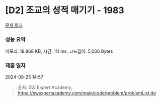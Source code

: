 # [D2] 조교의 성적 매기기 - 1983 

[문제 링크](https://swexpertacademy.com/main/code/problem/problemDetail.do?contestProbId=AV5PwGK6AcIDFAUq) 

### 성능 요약

메모리: 18,868 KB, 시간: 111 ms, 코드길이: 5,006 Bytes

### 제출 일자

2024-08-25 14:57



> 출처: SW Expert Academy, https://swexpertacademy.com/main/code/problem/problemList.do